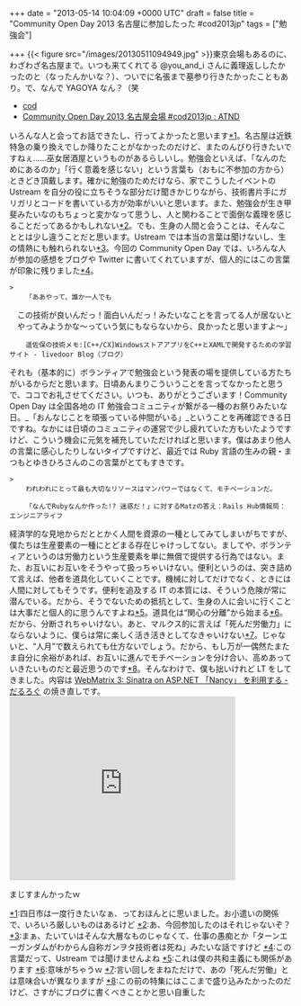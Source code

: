 
+++
date = "2013-05-14 10:04:09 +0000 UTC"
draft = false
title = "Community Open Day 2013 名古屋に参加したった #cod2013jp"
tags = ["勉強会"]

+++
{{< figure src="/images/20130511094949.jpg"  >}}東京会場もあるのに、わざわざ名古屋まで。いつも来てくれてる @you_and_i さんに義理返ししたかったのと（なったんかいな？）、ついでに名張まで墓参り行きたかったこともあり。で、なんで YAGOYA なん？（笑

<ul>
<li><a href="http://cod.ms/Pages/default.aspx">cod</a></li>
<li><a href="http://atnd.org/events/38803">Community Open Day 2013 名古屋会場 #cod2013jp : ATND</a></li>
</ul>いろんな人と会ってお話できたし、行ってよかったと思います<a href="#f-6b89ff89" name="fn-6b89ff89" title="四日市は一度行きたいなぁ、っておほんとに思いました。お小遣いの関係で、いろいろ厳しいものはあるけど">*1</a>。名古屋は近鉄特急の乗り換えでしか降りたことがなかったのだけど、またのんびり行きたいですねぇ……巫女居酒屋というものがあるらしいし。勉強会といえば、「なんのためにあるのか」「行く意義を感じない」という言葉も（おもに不参加の方から）ときどき頂戴します。確かに勉強のためだけなら、家でこうしたイベントの Ustream を自分の役に立ちそうな部分だけ聞きかじりながら、技術書片手にガリガリとコードを書いている方が効率がいいと思います。また、勉強会が生き甲斐みたいなのもちょっと変かなって思うし、人と関わることで面倒な義理を感じることだってあるかもしれない<a href="#f-73562317" name="fn-73562317" title="あ、今回参加したのはそれじゃないぞ？">*2</a>。でも、生身の人間と会うことは、そんなこととは少し違うことだと思います。Ustream では本当の言葉は聞けないし、生の情熱にも触れられない<a href="#f-c1bd3f0a" name="fn-c1bd3f0a" title="まぁ、たいていはそんな大層なものじゃなくて、仕事の愚痴とか「ターンエーガンダムがわからん自称ガンヲタ技術者は死ね」みたいな話ですけど">*3</a>。今回の Community Open Day では、いろんな人が参加の感想をブログや Twitter に書いてくれていますが、個人的にはこの言葉が印象に残りました<a href="#f-4767f41b" name="fn-4767f41b" title="この言葉だって、Ustream では聞けませんよね">*4</a>。

    >
        「ああやって、誰か一人でも
　この技術が良いんだっ！面白いんだっ！みたいなことを言ってる人が居ないと
　やってみようかな～っていう気にもならないから、良かったと思いますよ～」

        遥佐保の技術メモ:[C++/CX]WindowsストアアプリをC++とXAMLで開発するための学習サイト - livedoor Blog（ブログ）
    
それも（基本的に）ボランティアで勉強会という発表の場を提供している方たちがいるからだと思います。日頃あんまりこういうことを言ってなかったと思うで、ココでお礼させてください。いつも、ありがとうございます！Community Open Day は全国各地の IT 勉強会コミュニティが繋がる一種のお祭りみたいな日。_「おんなじことを頑張っている仲間がいる」_ということを再確認できる日ですね。なかには日頃のコミュニティの運営で少し疲れていた方もいたようですけど、こういう機会に元気を補充していただければと思います。僕はあまり他人の言葉に感心したりしないタイプですけど、最近では Ruby 言語の生みの親・まつもとゆきひろさんのこの言葉がとてもすきです。

    >
        われわれにとって最も大切なリソースはマンパワーではなくて、モチベーションだ。

        「なんでRubyなんか作った!? 迷惑だ！」に対するMatzの答え：Rails Hub情報局：エンジニアライフ
    
経済学的な見地からだととかく人間を資源の一種としてみてしまいがちですが、僕たちは生産要素の一種にとどまる存在じゃけっしてない。ましてや、ボランティアというのは労働力という生産要素を単に無償で提供する行為ではない。また、お互いにお互いをそうやって扱っちゃいけない。便利というのは、突き詰めて言えば、他者を道具化していくことです。機械に対してだけでなく、ときには人間に対してもそうです。便利を追及する IT の本質には、そういう危険が常に潜んでいる。だから、そうでないための抵抗として、生身の人に会いに行くことは大事だと個人的に思うんですよね<a href="#f-b488bce8" name="fn-b488bce8" title="これは僕の共和主義にも関係があります">*5</a>。道具化は“関心の分離”から始まる<a href="#f-b4e74f4e" name="fn-b4e74f4e" title="意味がちゃうｗ">*6</a>。だから、分断されちゃいけない。あと、マルクス的に言えば「死んだ労働力」にならないように、僕らは常に楽しく活き活きとしてなきゃいけない<a href="#f-b19eaaf2" name="fn-b19eaaf2" title="言い回しをまねただけで、あの「死んだ労働」とは意味合いが異なりますが">*7</a>。じゃないと、“人月”で数えられても仕方ないでしょう。だから、もし万が一偶然たまたま自分に余裕があれば、お互いに進んでモチベーションを分け合い、高めあっていきたいものだと最近思うのです<a href="#f-b39f8ff3" name="fn-b39f8ff3" title="この前の特集にはここまで盛り込みたかったのだけど、さすがにブログに書くべきことかと思い自重した">*8</a>。そんなわけで、僕も拙いけれど LT をしてきました。内容は <a href="https://blog.daruyanagi.jp/entry/2013/05/10/085706">WebMatrix 3: Sinatra on ASP.NET 「Nancy」 を利用する - だるろぐ</a> の焼き直しです。<iframe src="https://skydrive.live.com/embed?cid=1A437B6679510052&amp;resid=1A437B6679510052%212991&amp;authkey=AIq7lENO7HI7-KU&amp;em=2" width="402" height="327" frameborder="0" scrolling="no"></iframe><script>    window.twttr = (function(d, s, id) {        var js, fjs = d.getElementsByTagName(s)[0],            t = window.twttr || {};        if (d.getElementById(id)) return t;        js = d.createElement(s);        js.id = id;        js.src = "https://platform.twitter.com/widgets.js";        fjs.parentNode.insertBefore(js, fjs);        t._e = [];        t.ready = function(f) {            t._e.push(f);        };        return t;    }(document, "script", "twitter-wjs"));</script><script>    twttr.ready(function (twttr) {        var el = document.getElementsByClassName('twitter-syntax-tweet-id-333220210700087297');        for (var i=0;i<el.length;i++) {            if (!!el[i].getAttribute('data-is-tweet-loaded')){                continue;            }            el[i].setAttribute('data-is-tweet-loaded', '1');            twttr.widgets.createTweet('333220210700087297',el[i],{});        }    });</script><div class="twitter-syntax-tweet-id-333220210700087297"></div>まじすまんかったｗ
<div class="footnote">
<a href="#fn-6b89ff89" name="f-6b89ff89" class="footnote-number">*1</a><span class="footnote-delimiter">:</span><span class="footnote-text">四日市は一度行きたいなぁ、っておほんとに思いました。お小遣いの関係で、いろいろ厳しいものはあるけど</span>
<a href="#fn-73562317" name="f-73562317" class="footnote-number">*2</a><span class="footnote-delimiter">:</span><span class="footnote-text">あ、今回参加したのはそれじゃないぞ？</span>
<a href="#fn-c1bd3f0a" name="f-c1bd3f0a" class="footnote-number">*3</a><span class="footnote-delimiter">:</span><span class="footnote-text">まぁ、たいていはそんな大層なものじゃなくて、仕事の愚痴とか「ターンエーガンダムがわからん自称ガンヲタ技術者は死ね」みたいな話ですけど</span>
<a href="#fn-4767f41b" name="f-4767f41b" class="footnote-number">*4</a><span class="footnote-delimiter">:</span><span class="footnote-text">この言葉だって、Ustream では聞けませんよね</span>
<a href="#fn-b488bce8" name="f-b488bce8" class="footnote-number">*5</a><span class="footnote-delimiter">:</span><span class="footnote-text">これは僕の共和主義にも関係があります</span>
<a href="#fn-b4e74f4e" name="f-b4e74f4e" class="footnote-number">*6</a><span class="footnote-delimiter">:</span><span class="footnote-text">意味がちゃうｗ</span>
<a href="#fn-b19eaaf2" name="f-b19eaaf2" class="footnote-number">*7</a><span class="footnote-delimiter">:</span><span class="footnote-text">言い回しをまねただけで、あの「死んだ労働」とは意味合いが異なりますが</span>
<a href="#fn-b39f8ff3" name="f-b39f8ff3" class="footnote-number">*8</a><span class="footnote-delimiter">:</span><span class="footnote-text">この前の特集にはここまで盛り込みたかったのだけど、さすがにブログに書くべきことかと思い自重した</span>
</div>

